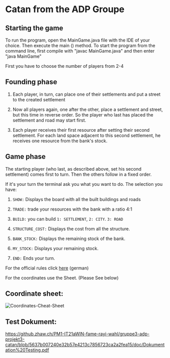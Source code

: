 # Catan from the ADP Groupe

## Starting the game

To run the program, open the MainGame.java file with the IDE of your choice. Then execute the main () method. To start the program from the command line, first compile with "javac MainGame.java" and then enter "java MainGame"

First you have to choose the number of players from 2-4

## Founding phase

1. Each player, in turn, can place one of their settlements and put a street
to the created settlement

2. Now all players again, one after the other, place a settlement and street, but this time in reverse order. So the player who last has placed the settlement and road may start first.

3. Each player receives their first resource after setting their second settlement. For each land space adjacent to this second settlement, he receives one resource from the bank's stock.

##  Game phase
The starting player (who last, as described above, set his second settlement) comes first to turn. Then the others follow in a fixed order.

If it's your turn the terminal ask you what you want to do. The selection you have:

1. `SHOW:` Displays the board with all the built buildings and roads

2. `TRADE:` trade your resources with the bank with a ratio 4:1

3. `BUILD:` you can build `1: SETTLEMENT`, `2: CITY`. `3: ROAD` 

4. `STRUCTURE_COST:` Displays the cost from all the structure.
 
5. `BANK_STOCK:` Displays the remaining stock of the bank.

6. `MY_STOCK:` Displays your remaining stock.

7. `END:` Ends your turn.

For the official rules click [here](https://www.catan.de/sites/prod/files/2021-06/CATAN_DasSpiel_Spielregel.pdf) (german)

For the coordinates use the Sheet. (Please See below)

## Coordinate sheet:

![Coordinates-Cheat-Sheet](https://github.zhaw.ch/storage/user/4867/files/3ca6dc7d-a5e9-47de-adf9-f293df5c575c)

## Test Dokument:

https://github.zhaw.ch/PM1-IT21aWIN-fame-rayi-wahl/gruppe3-adp-projekt3-catan/blob/5637b007240e32b57e4213c7856723ca2a2fea15/doc/Dokumentation%20Testing.pdf


